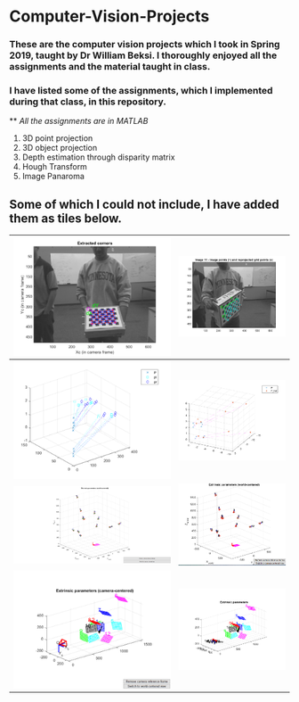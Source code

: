 # Computer-Vision-Projects

### These are the computer vision projects which I took in Spring 2019, taught by Dr William Beksi. I thoroughly enjoyed all the assignments and the material taught in class.

### I have listed some of the assignments, which I implemented during that class, in this repository.

** *All the assignments are in MATLAB*

1. 3D point projection
2. 3D object projection
3. Depth estimation through disparity matrix
4. Hough Transform
5. Image Panaroma

## Some of which I could not include, I have added them as tiles below.

![](images/unlisted_projects/3.3.png) | ![](images/unlisted_projects/3.4.png)
:------------------:|:-------------------:
![](images/unlisted_projects/1.1_P_pl_pr.png) | ![](images/unlisted_projects/1.2_P_P_hat.png)
![](images/unlisted_projects/3.6.png) | ![](images/unlisted_projects/3.7.png)
![](images/unlisted_projects/3.8.png) | ![](images/unlisted_projects/3.9.png)
